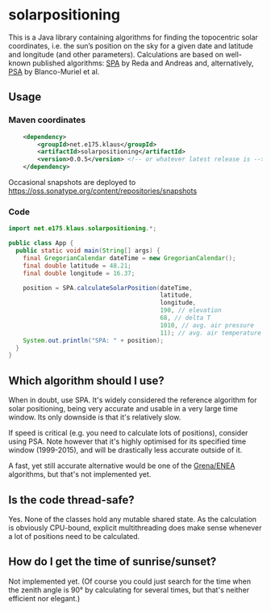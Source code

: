 solarpositioning
================

This is a Java library containing algorithms for finding the topocentric solar coordinates, i.e. the sun’s position on the sky for a given date and latitude and longitude (and other parameters). Calculations are based on well-known published algorithms: [SPA](http://dx.doi.org/10.1016/j.solener.2003.12.003) by Reda and Andreas and, alternatively, <a href="http://dx.doi.org/10.1016/S0038-092X(00)00156-0">PSA</a> by Blanco-Muriel et al.


Usage
-----

### Maven coordinates

```xml
    <dependency>
        <groupId>net.e175.klaus</groupId>
        <artifactId>solarpositioning</artifactId>
        <version>0.0.5</version> <!-- or whatever latest release is -->
    </dependency>
```

Occasional snapshots are deployed to https://oss.sonatype.org/content/repositories/snapshots

### Code

```java
import net.e175.klaus.solarpositioning.*;

public class App {
  public static void main(String[] args) {
    final GregorianCalendar dateTime = new GregorianCalendar();
    final double latitude = 48.21;
    final double longitude = 16.37;

    position = SPA.calculateSolarPosition(dateTime,
                                          latitude,
                                          longitude,
                                          190, // elevation
                                          68, // delta T
                                          1010, // avg. air pressure
                                          11); // avg. air temperature
    System.out.println("SPA: " + position);
  }
}
```

Which algorithm should I use?
-----------------------------

When in doubt, use SPA. It's widely considered the reference algorithm for solar positioning, being very accurate and usable in a very large time window. Its only downside is that it's relatively slow.

If speed is critical (e.g. you need to calculate lots of positions), consider using PSA. Note however that it's highly optimised for its specified time window (1999-2015), and will be drastically less accurate outside of it.

A fast, yet still accurate alternative would be one of the [Grena/ENEA](http://dx.doi.org/10.1016/j.solener.2012.01.024) algorithms, but that's not implemented yet.

Is the code thread-safe?
------------------------

Yes. None of the classes hold any mutable shared state. As the calculation is obviously CPU-bound, explicit multithreading does make sense whenever a lot of positions need to be calculated.

How do I get the time of sunrise/sunset?
----------------------------------------

Not implemented yet. (Of course you could just search for the time when the zenith angle is 90° by calculating for several times, but that's neither efficient nor elegant.)
